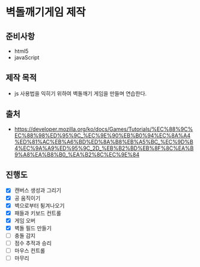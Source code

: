 # 벽돌깨기게임 제작

## 준비사항
- html5
- javaScript

## 제작 목적
- js 사용법을 익히기 위하여 벽돌깨기 게임을 만들며 연습한다.

## 출처
- https://developer.mozilla.org/ko/docs/Games/Tutorials/%EC%88%9C%EC%88%98%ED%95%9C_%EC%9E%90%EB%B0%94%EC%8A%A4%ED%81%AC%EB%A6%BD%ED%8A%B8%EB%A5%BC_%EC%9D%B4%EC%9A%A9%ED%95%9C_2D_%EB%B2%BD%EB%8F%8C%EA%B9%A8%EA%B8%B0_%EA%B2%8C%EC%9E%84

## 진행도
- [X] 캔버스 생성과 그리기
- [X] 공 움직이기
- [X] 벽으로부터 튕겨나오기
- [X] 패들과 키보드 컨트롤
- [X] 게임 오버
- [X] 벽돌 필드 만들기
- [ ] 충돌 감지
- [ ] 점수 추적과 승리
- [ ] 마우스 컨트롤
- [ ] 마무리